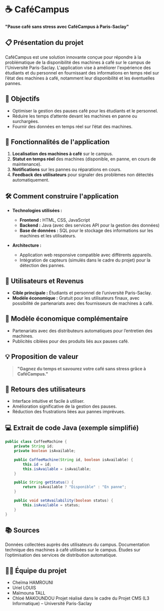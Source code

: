 # ☕ CaféCampus

**"Pause café sans stress avec CaféCampus à Paris-Saclay"**

## 📋 Présentation du projet

CaféCampus est une solution innovante conçue pour répondre à la problématique de la disponibilité des machines à café sur le campus de l'Université Paris-Saclay. L'application vise à améliorer l'expérience des étudiants et du personnel en fournissant des informations en temps réel sur l’état des machines à café, notamment leur disponibilité et les éventuelles pannes.

## 🚀 Objectifs

- Optimiser la gestion des pauses café pour les étudiants et le personnel.
- Réduire les temps d’attente devant les machines en panne ou surchargées.
- Fournir des données en temps réel sur l’état des machines.

## 📱 Fonctionnalités de l'application

1. **Localisation des machines à café** sur le campus.
2. **Statut en temps réel** des machines (disponible, en panne, en cours de maintenance).
3. **Notifications** sur les pannes ou réparations en cours.
4. **Feedback des utilisateurs** pour signaler des problèmes non détectés automatiquement.

## 🛠️ Comment construire l'application

- **Technologies utilisées :**  
  - **Frontend :** HTML, CSS, JavaScript  
  - **Backend :** Java (avec des services API pour la gestion des données)  
  - **Base de données :** SQL pour le stockage des informations sur les machines et les utilisateurs.

- **Architecture :**  
  - Application web responsive compatible avec différents appareils.  
  - Intégration de capteurs (simulés dans le cadre du projet) pour la détection des pannes.

## 👥 Utilisateurs et Revenus

- **Cible principale :** Étudiants et personnel de l’université Paris-Saclay.  
- **Modèle économique :** Gratuit pour les utilisateurs finaux, avec possibilité de partenariats avec des fournisseurs de machines à café.

## 💼 Modèle économique complémentaire

- Partenariats avec des distributeurs automatiques pour l’entretien des machines.  
- Publicités ciblées pour des produits liés aux pauses café.

## 💡 Proposition de valeur

> **"Gagnez du temps et savourez votre café sans stress grâce à CaféCampus."**

## 📣 Retours des utilisateurs

- Interface intuitive et facile à utiliser.  
- Amélioration significative de la gestion des pauses.  
- Réduction des frustrations liées aux pannes imprévues.

## 💻 Extrait de code Java (exemple simplifié)

```java
public class CoffeeMachine {
    private String id;
    private boolean isAvailable;

    public CoffeeMachine(String id, boolean isAvailable) {
        this.id = id;
        this.isAvailable = isAvailable;
    }

    public String getStatus() {
        return isAvailable ? "Disponible" : "En panne";
    }

    public void setAvailability(boolean status) {
        this.isAvailable = status;
    }
}
```

## 📚 Sources
Données collectées auprès des utilisateurs du campus.
Documentation technique des machines à café utilisées sur le campus.
Études sur l’optimisation des services de distribution automatique.

## 👩‍💻 Équipe du projet
- Cheïma HAMROUNI
- Uriel LOUIS
- Maïmouna TALL
- Chloé MAKOUNDOU
Projet réalisé dans le cadre du Projet CMS (L3 Informatique) – Université Paris-Saclay
